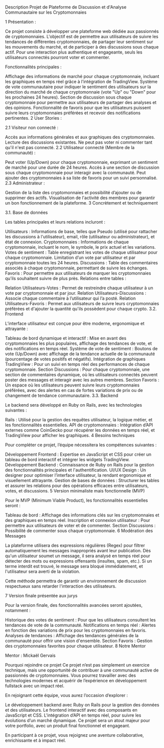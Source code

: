 
Description
Projet de Plateforme de Discussion et d'Analyse Communautaire sur les Cryptomonnaies

1 Présentation :

Ce projet consiste à développer une plateforme web dédiée aux passionnés de cryptomonnaies. L'objectif est de permettre aux utilisateurs de suivre les tendances de différentes cryptomonnaies, de partager leur sentiment sur les mouvements du marché, et de participer à des discussions sous chaque actif. Pour une interaction plus authentique et engageante, seuls les utilisateurs connectés pourront voter et commenter.

Fonctionnalités principales :

Affichage des informations de marché pour chaque cryptomonnaie, incluant les graphiques en temps réel grâce à l’intégration de TradingView.
Système de vote communautaire pour indiquer le sentiment des utilisateurs sur la direction du marché de chaque cryptomonnaie (vote "Up" ou "Down" pour les prochaines 24 heures).
Section de discussion sous chaque cryptomonnaie pour permettre aux utilisateurs de partager des analyses et des opinions.
Fonctionnalité de favoris pour que les utilisateurs puissent suivre leurs cryptomonnaies préférées et recevoir des notifications pertinentes.
2 User Stories :

2.1 Visiteur non connecté :

Accès aux informations générales et aux graphiques des cryptomonnaies.
Lecture des discussions existantes.
Ne peut pas voter ni commenter tant qu'il n'est pas connecté.
2.2 Utilisateur connecté (Membre de la communauté) :

Peut voter (Up/Down) pour chaque cryptomonnaie, exprimant un sentiment de marché pour une durée de 24 heures.
Accès à une section de discussion sous chaque cryptomonnaie pour interagir avec la communauté.
Peut ajouter des cryptomonnaies à sa liste de favoris pour un suivi personnalisé.
2.3 Administrateur :

Gestion de la liste des cryptomonnaies et possibilité d’ajouter ou de supprimer des actifs.
Visualisation de l'activité des membres pour garantir un bon fonctionnement de la plateforme.
3 Concrètement et techniquement

3.1. Base de données

Les tables principales et leurs relations incluront :

Utilisateurs : Informations de base, telles que Pseudo (utilisé pour rattacher les discussions à l'utilisateur), email, rôle (utilisateur ou administrateur), et état de connexion.
Cryptomonnaies : Informations de chaque cryptomonnaie, incluant le nom, le symbole, le prix actuel et les variations.
Votes de sentiment : Table enregistrant les votes de chaque utilisateur pour chaque cryptomonnaie. Limitation d’un vote par utilisateur et par cryptomonnaie toutes les 24 heures.
Discussions : Table des commentaires associés à chaque cryptomonnaie, permettant de suivre les échanges.
Favoris : Pour permettre aux utilisateurs de marquer les cryptomonnaies qu’ils souhaitent suivre de plus près.
Relations entre tables :

Relation Utilisateurs-Votes : Permet de restreindre chaque utilisateur à un vote par cryptomonnaie et par jour.
Relation Utilisateurs-Discussions : Associe chaque commentaire à l’utilisateur qui l’a posté.
Relation Utilisateurs-Favoris : Permet aux utilisateurs de suivre leurs cryptomonnaies préférées et d'ajouter la quantité qu'ils possèdent pour chaque crypto.
3.2. Frontend

L’interface utilisateur est conçue pour être moderne, ergonomique et attrayante :

Tableau de bord dynamique et interactif : Mise en avant des cryptomonnaies les plus populaires, affichage des tendances de vote, et des notifications en temps réel.
Système de vote de sentiment : Boutons de vote (Up/Down) avec affichage de la tendance actuelle de la communauté (pourcentage de votes positifs et négatifs).
Intégration de graphiques TradingView : Pour un suivi en temps réel des performances de chaque cryptomonnaie.
Section Discussions : Pour chaque cryptomonnaie, une section de commentaires dynamique, où les utilisateurs connectés peuvent poster des messages et interagir avec les autres membres.
Section Favoris : Un espace où les utilisateurs peuvent suivre leurs cryptomonnaies préférées, avec des alertes en cas de fortes variations de prix ou de changement de tendance communautaire.
3.3. Backend

Le backend sera développé en Ruby on Rails, avec les technologies suivantes :

Rails : Utilisé pour la gestion des requêtes utilisateur, la logique métier, et les fonctionnalités essentielles.
API de cryptomonnaies : Intégration d’API externes comme CoinGecko pour récupérer les données en temps réel, et TradingView pour afficher les graphiques.
4 Besoins techniques

Pour compléter ce projet, l’équipe nécessitera les compétences suivantes :

Développement Frontend : Expertise en JavaScript et CSS pour créer un tableau de bord interactif et intégrer les widgets TradingView.
Développement Backend : Connaissance de Ruby on Rails pour la gestion des fonctionnalités principales et l'authentification.
UI/UX Design : Un designer pour optimiser l’interface utilisateur, la rendant ergonomique et visuellement attrayante.
Gestion de bases de données : Structurer les tables et assurer les relations pour des opérations efficaces entre utilisateurs, votes, et discussions.
5 Version minimaliste mais fonctionnelle (MVP)

Pour le MVP (Minimum Viable Product), les fonctionnalités essentielles seront :

Tableau de bord : Affichage des informations clés sur les cryptomonnaies et des graphiques en temps réel.
Inscription et connexion utilisateur : Pour permettre aux utilisateurs de voter et de commenter.
Section Discussions : Possibilité de commenter sous chaque cryptomonnaie.
6 Modération des Messages

La plateforme utilisera des expressions régulières (Regex) pour filtrer automatiquement les messages inappropriés avant leur publication. Dès qu'un utilisateur soumet un message, il sera analysé en temps réel pour détecter des mots ou expressions offensants (insultes, spam, etc.). Si un terme interdit est trouvé, le message sera bloqué immédiatement, et l'utilisateur sera averti de la violation.

Cette méthode permettra de garantir un environnement de discussion respectueux sans retarder l'interaction des utilisateurs.

7 Version finale présentée aux jurys

Pour la version finale, des fonctionnalités avancées seront ajoutées, notamment :

Historique des votes de sentiment : Pour que les utilisateurs consultent les tendances de vote de la communauté.
Notifications en temps réel : Alertes en fonction des variations de prix pour les cryptomonnaies en favoris.
Analyses de tendances : Affichage des tendances générales de la communauté pour offrir une vision d'ensemble.
Section Favoris : Gestion des cryptomonnaies favorites pour chaque utilisateur.
8 Notre Mentor

Mentor : Mickaël Gervais

Pourquoi rejoindre ce projet
Ce projet n’est pas simplement un exercice technique, mais une opportunité de contribuer à une communauté active de passionnés de cryptomonnaies. Vous pourrez travailler avec des technologies modernes et acquérir de l’expérience en développement fullstack avec un impact réel.

En rejoignant cette équipe, vous aurez l’occasion d’explorer :

Le développement backend avec Ruby on Rails pour la gestion des données et des utilisateurs. Le frontend interactif avec des composants en JavaScript et CSS. L'intégration d’API en temps réel, pour suivre les évolutions d’un marché dynamique. Ce projet sera un atout majeur pour votre portfolio, avec un produit final fonctionnel et engageant.

En participant à ce projet, vous rejoignez une aventure collaborative, enrichissante et à impact réel.